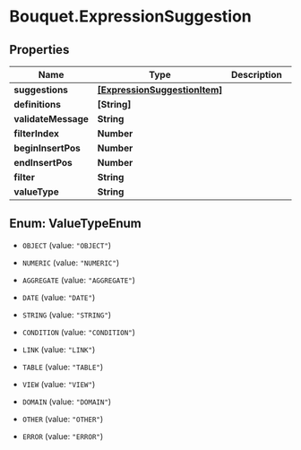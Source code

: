 # Bouquet.ExpressionSuggestion

## Properties
Name | Type | Description | Notes
------------ | ------------- | ------------- | -------------
**suggestions** | [**[ExpressionSuggestionItem]**](ExpressionSuggestionItem.md) |  | [optional] 
**definitions** | **[String]** |  | [optional] 
**validateMessage** | **String** |  | [optional] 
**filterIndex** | **Number** |  | [optional] 
**beginInsertPos** | **Number** |  | [optional] 
**endInsertPos** | **Number** |  | [optional] 
**filter** | **String** |  | [optional] 
**valueType** | **String** |  | [optional] 


<a name="ValueTypeEnum"></a>
## Enum: ValueTypeEnum


* `OBJECT` (value: `"OBJECT"`)

* `NUMERIC` (value: `"NUMERIC"`)

* `AGGREGATE` (value: `"AGGREGATE"`)

* `DATE` (value: `"DATE"`)

* `STRING` (value: `"STRING"`)

* `CONDITION` (value: `"CONDITION"`)

* `LINK` (value: `"LINK"`)

* `TABLE` (value: `"TABLE"`)

* `VIEW` (value: `"VIEW"`)

* `DOMAIN` (value: `"DOMAIN"`)

* `OTHER` (value: `"OTHER"`)

* `ERROR` (value: `"ERROR"`)




